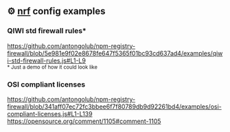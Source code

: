 ## ⚙️ [nrf](https://github.com/antongolub/npm-registry-firewall) config examples

### QIWI std firewall rules*
https://github.com/antongolub/npm-registry-firewall/blob/5e981e9f02e8678fe647f5365f01bc93cd637ad4/examples/qiwi-std-firewall-rules.js#L1-L9  
<sub>* Just a demo of how it could look like</sub>

### OSI compliant licenses
https://github.com/antongolub/npm-registry-firewall/blob/341aff07ec72fc3bbee6f7f80789db9d92261bd4/examples/osi-compliant-licenses.js#L1-L139  
https://opensource.org/comment/1105#comment-1105
